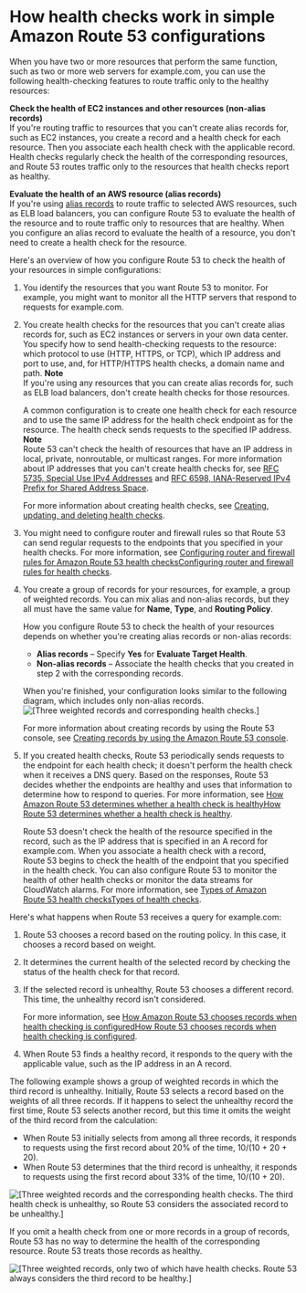 # How health checks work in simple Amazon Route 53 configurations<a name="dns-failover-simple-configs"></a>

When you have two or more resources that perform the same function, such as two or more web servers for example\.com, you can use the following health\-checking features to route traffic only to the healthy resources:

**Check the health of EC2 instances and other resources \(non\-alias records\)**  
If you're routing traffic to resources that you can't create alias records for, such as EC2 instances, you create a record and a health check for each resource\. Then you associate each health check with the applicable record\. Health checks regularly check the health of the corresponding resources, and Route 53 routes traffic only to the resources that health checks report as healthy\.

**Evaluate the health of an AWS resource \(alias records\)**  
If you're using [alias records](https://docs.aws.amazon.com/Route53/latest/DeveloperGuide/resource-record-sets-choosing-alias-non-alias.html) to route traffic to selected AWS resources, such as ELB load balancers, you can configure Route 53 to evaluate the health of the resource and to route traffic only to resources that are healthy\. When you configure an alias record to evaluate the health of a resource, you don't need to create a health check for the resource\.

Here's an overview of how you configure Route 53 to check the health of your resources in simple configurations:

1. You identify the resources that you want Route 53 to monitor\. For example, you might want to monitor all the HTTP servers that respond to requests for example\.com\.

1. You create health checks for the resources that you can't create alias records for, such as EC2 instances or servers in your own data center\. You specify how to send health\-checking requests to the resource: which protocol to use \(HTTP, HTTPS, or TCP\), which IP address and port to use, and, for HTTP/HTTPS health checks, a domain name and path\. 
**Note**  
If you're using any resources that you can create alias records for, such as ELB load balancers, don't create health checks for those resources\. 

   A common configuration is to create one health check for each resource and to use the same IP address for the health check endpoint as for the resource\. The health check sends requests to the specified IP address\.
**Note**  
Route 53 can't check the health of resources that have an IP address in local, private, nonroutable, or multicast ranges\. For more information about IP addresses that you can't create health checks for, see [RFC 5735, Special Use IPv4 Addresses](https://datatracker.ietf.org/doc/html/rfc5735) and [RFC 6598, IANA\-Reserved IPv4 Prefix for Shared Address Space](https://datatracker.ietf.org/doc/html/rfc6598)\.

   For more information about creating health checks, see [Creating, updating, and deleting health checks](health-checks-creating-deleting.md)\.

1. You might need to configure router and firewall rules so that Route 53 can send regular requests to the endpoints that you specified in your health checks\. For more information, see [Configuring router and firewall rules for Amazon Route 53 health checksConfiguring router and firewall rules for health checks](dns-failover-router-firewall-rules.md)\.

1. You create a group of records for your resources, for example, a group of weighted records\. You can mix alias and non\-alias records, but they all must have the same value for **Name**, **Type**, and **Routing Policy**\.

   How you configure Route 53 to check the health of your resources depends on whether you're creating alias records or non\-alias records:
   + **Alias records** – Specify **Yes** for **Evaluate Target Health**\.
   + **Non\-alias records** – Associate the health checks that you created in step 2 with the corresponding records\. 

   When you're finished, your configuration looks similar to the following diagram, which includes only non\-alias records\.  
![\[Three weighted records and corresponding health checks.\]](http://docs.aws.amazon.com/Route53/latest/DeveloperGuide/images/hc-weighted.png)

   For more information about creating records by using the Route 53 console, see [Creating records by using the Amazon Route 53 console](resource-record-sets-creating.md)\. 

1. If you created health checks, Route 53 periodically sends requests to the endpoint for each health check; it doesn't perform the health check when it receives a DNS query\. Based on the responses, Route 53 decides whether the endpoints are healthy and uses that information to determine how to respond to queries\. For more information, see [How Amazon Route 53 determines whether a health check is healthyHow Route 53 determines whether a health check is healthy](dns-failover-determining-health-of-endpoints.md)\.

   Route 53 doesn't check the health of the resource specified in the record, such as the IP address that is specified in an A record for example\.com\. When you associate a health check with a record, Route 53 begins to check the health of the endpoint that you specified in the health check\. You can also configure Route 53 to monitor the health of other health checks or monitor the data streams for CloudWatch alarms\. For more information, see [Types of Amazon Route 53 health checksTypes of health checks](health-checks-types.md)\.

Here's what happens when Route 53 receives a query for example\.com:

1. Route 53 chooses a record based on the routing policy\. In this case, it chooses a record based on weight\.

1. It determines the current health of the selected record by checking the status of the health check for that record\.

1. If the selected record is unhealthy, Route 53 chooses a different record\. This time, the unhealthy record isn't considered\. 

   For more information, see [How Amazon Route 53 chooses records when health checking is configuredHow Route 53 chooses records when health checking is configured](health-checks-how-route-53-chooses-records.md)\.

1. When Route 53 finds a healthy record, it responds to the query with the applicable value, such as the IP address in an A record\. 

The following example shows a group of weighted records in which the third record is unhealthy\. Initially, Route 53 selects a record based on the weights of all three records\. If it happens to select the unhealthy record the first time, Route 53 selects another record, but this time it omits the weight of the third record from the calculation:
+ When Route 53 initially selects from among all three records, it responds to requests using the first record about 20% of the time, 10/\(10 \+ 20 \+ 20\)\. 
+ When Route 53 determines that the third record is unhealthy, it responds to requests using the first record about 33% of the time, 10/\(10 \+ 20\)\.

![\[Three weighted records and the corresponding health checks. The third health check is unhealthy, so Route 53 considers the associated record to be unhealthy.\]](http://docs.aws.amazon.com/Route53/latest/DeveloperGuide/images/hc-weighted-failed-hc.png)

If you omit a health check from one or more records in a group of records, Route 53 has no way to determine the health of the corresponding resource\. Route 53 treats those records as healthy\.

![\[Three weighted records, only two of which have health checks. Route 53 always considers the third record to be healthy.\]](http://docs.aws.amazon.com/Route53/latest/DeveloperGuide/images/hc-weighted-missing-health-check.png)
